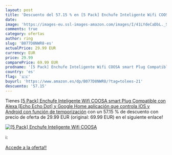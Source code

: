 ```yaml
---
layout: post
title: 'Descuento del 57.15 % en [5 Pack] Enchufe Inteligente Wifi COOSA '
date: 
image: 'https://images-eu.ssl-images-amazon.com/images/I/41LYdeCaDbL._SL200_.jpg'
comments: true
category: ofertas
author: ring
slug: 'B077D8NWR8-es'
actualPrice: 29.99 EUR
currency: EUR
price: 29.99
comparePrice: 69.99 EUR
prodname: '[5 Pack] Enchufe Inteligente Wifi COOSA smart Plug Compatible con Alexa [Echo  Echo Dot] y Google Home  aplicación que controla IOS y Android con función de temporización'
country: 'es'
flag: '🇪🇸'
buyurl: 'https://www.amazon.es/dp/B077D8NWR8/?tag=tolees-21'
descuento: '57.15'
---
```


Tienes [[5 Pack] Enchufe Inteligente Wifi COOSA smart Plug Compatible con Alexa [Echo  Echo Dot] y Google Home  aplicación que controla IOS y Android con función de temporización](https://www.amazon.es/dp/B077D8NWR8/?tag=tolees-21) con un 57.15 % de descuento con precio de oferta de 29.99 EUR (original: 69.99 EUR) en el siguiente enlace!

[![[5 Pack] Enchufe Inteligente Wifi COOSA ](https://images-eu.ssl-images-amazon.com/images/I/41LYdeCaDbL._SL200_.jpg)](https://www.amazon.es/dp/B077D8NWR8/?tag=tolees-21)

ℹ️:


[Accede a la oferta!!](https://www.amazon.es/dp/B077D8NWR8/?tag=tolees-21)
